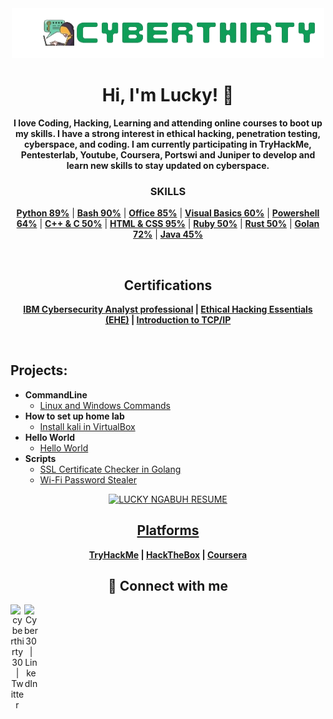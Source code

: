 <div align="center">
 <img src="cyberthirty.png" height=80px width=500px>
 
# Hi, I'm Lucky! 👋 

**I love Coding, Hacking, Learning and attending online courses to boot up my skills.
I have a strong interest in ethical hacking, penetration testing, cyberspace, and coding. I am currently participating in TryHackMe, Pentesterlab, Youtube, Coursera, Portswi and Juniper to develop and learn new skills to stay updated on cyberspace.**

### SKILLS
 **[Python 89%]()** | **[Bash 90%]()** | **[Office 85%]()** | **[Visual Basics 60%]()** | **[Powershell 64%]()** | **[C++ & C 50%]()** | **[HTML & CSS 95%]()** | **[Ruby 50%]()** | **[Rust 50%]()** | **[Golan 72%]()** | **[Java 45%]()**

<br>

## Certifications

**[IBM Cybersecurity Analyst professional](https://www.credly.com/badges/38fd0f82-7511-4864-8e00-4788ec814e17/linked_in_profile?trk=public_profile_see-credential) | [Ethical Hacking Essentials (EHE)](https://coursera.org/verify/SX564QHSGSKL?trk=public_profile_see-credential) | [Introduction to TCP/IP](https://coursera.org/verify/AE4UCM7S3EZY?trk=public_profile_see-credential)**
 
</div>

<br>

## Projects:

- **CommandLine**
  - [Linux and Windows Commands](https://github.com/cyberthirty/Secure-Command-Line-Toolbox/blob/main/Secure%20Command%20Line%20Toolbox.md)
- **How to set up home lab**
  - [Install kali in VirtualBox](https://cyberthirty.github.io/installingkali.html) 
- **Hello World**
  - [Hello World](https://github.com/cyberthirty/Hello-World)
- **Scripts**
  - [SSL Certificate Checker in Golang](https://github.com/cyberthirty/SSL-Certificate-Checker)
  - [Wi-Fi Password Stealer](https://github.com/cyberthirty/Password-stealer)

<div align="center">

<a href="https://github.com/cyberthirty/Hello-World" target="_blank">
      <img alt="LUCKY NGABUH RESUME" src="https://img.shields.io/badge/>>_DOWNLOAD_MY_RESUME_<<-00abbd?style=for-the-badge" height="48" />

## Platforms

**[TryHackMe](https://tryhackme.com/p/cyber30) | [HackTheBox](https://app.hackthebox.com/profile/1751803) | [Coursera](https://www.coursera.org/learner/lucky-ngabuh)**

## 🤳 Connect with me

[<img align="left" alt="cyberthirty30 | Twitter" width="22px" src="https://cdn.jsdelivr.net/npm/simple-icons@v3/icons/twitter.svg" />][twitter]
[<img align="left" alt="Cyber30 | LinkedIn" width="22px" src="https://cdn.jsdelivr.net/npm/simple-icons@v3/icons/linkedin.svg" />][linkedin]

[twitter]: https://twitter.com/cyberthirty30
[linkedin]: https://linkedin.com/in/cyber30

</div>
<!--
**cyberthirty/cyberthirty** is a ✨ _special_ ✨ repository because its `README.md` (this file) appears on your GitHub profile.

Here are some ideas to get you started:

- 🔭 I’m currently working on ...
- 🌱 I’m currently learning ...
- 👯 I’m looking to collaborate on ...
- 🤔 I’m looking for help with ...
- 💬 Ask me about ...
- 📫 How to reach me: ...
- 😄 Pronouns: ...
- ⚡ Fun fact: ...
-->
